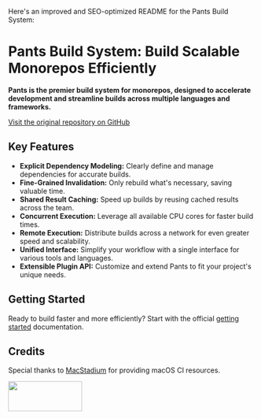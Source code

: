 Here's an improved and SEO-optimized README for the Pants Build System:

# Pants Build System: Build Scalable Monorepos Efficiently

**Pants is the premier build system for monorepos, designed to accelerate development and streamline builds across multiple languages and frameworks.**

[Visit the original repository on GitHub](https://github.com/pantsbuild/pants)

## Key Features

*   **Explicit Dependency Modeling:** Clearly define and manage dependencies for accurate builds.
*   **Fine-Grained Invalidation:** Only rebuild what's necessary, saving valuable time.
*   **Shared Result Caching:** Speed up builds by reusing cached results across the team.
*   **Concurrent Execution:** Leverage all available CPU cores for faster build times.
*   **Remote Execution:** Distribute builds across a network for even greater speed and scalability.
*   **Unified Interface:** Simplify your workflow with a single interface for various tools and languages.
*   **Extensible Plugin API:** Customize and extend Pants to fit your project's unique needs.

## Getting Started

Ready to build faster and more efficiently? Start with the official [getting started](https://www.pantsbuild.org/stable/docs/getting-started) documentation.

## Credits

Special thanks to [MacStadium](https://www.macstadium.com/) for providing macOS CI resources.

<img width="150" height="61" src="https://uploads-ssl.webflow.com/5ac3c046c82724970fc60918/5c019d917bba312af7553b49_MacStadium-developerlogo.png">